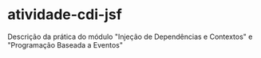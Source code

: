 # atividade-cdi-jsf
Descrição da prática do módulo "Injeção de Dependências e Contextos" e "Programação Baseada a Eventos"
